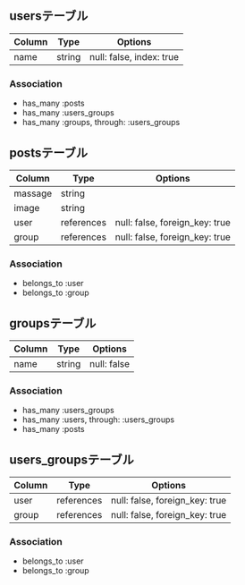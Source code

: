 ## usersテーブル
|Column|Type|Options|
|------|----|-------|
|name|string|null: false, index: true|
### Association
- has_many :posts
- has_many :users_groups
- has_many :groups,  through:  :users_groups

## postsテーブル
|Column|Type|Options|
|------|----|-------|
|massage|string||
|image|string||
|user|references|null: false, foreign_key: true|
|group|references|null: false, foreign_key: true|
### Association
- belongs_to :user
- belongs_to :group

## groupsテーブル
|Column|Type|Options|
|------|----|-------|
|name|string|null: false|
### Association
- has_many :users_groups
- has_many :users,  through:  :users_groups
- has_many :posts

## users_groupsテーブル
|Column|Type|Options|
|------|----|-------|
|user|references|null: false, foreign_key: true|
|group|references|null: false, foreign_key: true|
### Association
- belongs_to :user
- belongs_to :group